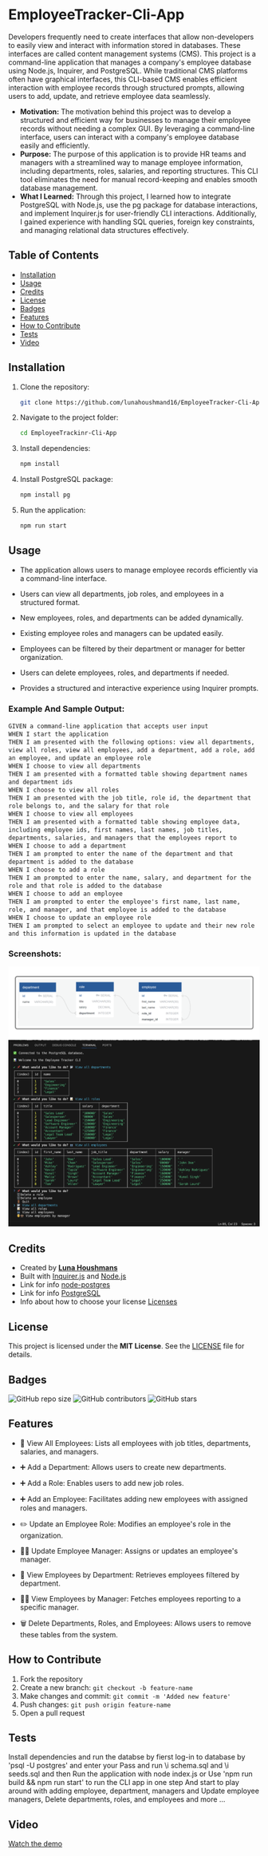 # EmployeeTracker-Cli-App

Developers frequently need to create interfaces that allow non-developers to easily view and interact with information stored in databases. These interfaces are called content management systems (CMS). This project is a command-line application that manages a company's employee database using Node.js, Inquirer, and PostgreSQL. While traditional CMS platforms often have graphical interfaces, this CLI-based CMS enables efficient interaction with employee records through structured prompts, allowing users to add, update, and retrieve employee data seamlessly.

- **Motivation:** The motivation behind this project was to develop a structured and efficient way for businesses to manage their employee records without needing a complex GUI. By leveraging a command-line interface, users can interact with a company's employee database easily and efficiently.
- **Purpose:** The purpose of this application is to provide HR teams and managers with a streamlined way to manage employee information, including departments, roles, salaries, and reporting structures. This CLI tool eliminates the need for manual record-keeping and enables smooth database management.
- **What I Learned:** Through this project, I learned how to integrate PostgreSQL with Node.js, use the pg package for database interactions, and implement Inquirer.js for user-friendly CLI interactions. Additionally, I gained experience with handling SQL queries, foreign key constraints, and managing relational data structures effectively.

## Table of Contents

- [Installation](#installation)
- [Usage](#usage)
- [Credits](#credits)
- [License](#license)
- [Badges](#badges)
- [Features](#features)
- [How to Contribute](#how-to-contribute)
- [Tests](#tests)
- [Video](#video)

## Installation

1. Clone the repository:
   ```sh
   git clone https://github.com/lunahoushmand16/EmployeeTracker-Cli-App
   ```
2. Navigate to the project folder:
   ```sh
   cd EmployeeTrackinr-Cli-App
   ```
3. Install dependencies:
   ```sh
   npm install
   ```
4. Install PostgreSQL package:
   ```sh
   npm install pg
   ```
5. Run the application:
   ```sh
   npm run start
   ```

## Usage

- The application allows users to manage employee records efficiently via a command-line interface.

- Users can view all departments, job roles, and employees in a structured format.

- New employees, roles, and departments can be added dynamically.

- Existing employee roles and managers can be updated easily.

- Employees can be filtered by their department or manager for better organization.

- Users can delete employees, roles, and departments if needed.

- Provides a structured and interactive experience using Inquirer prompts.

### Example And Sample Output:

```
GIVEN a command-line application that accepts user input
WHEN I start the application
THEN I am presented with the following options: view all departments, view all roles, view all employees, add a department, add a role, add an employee, and update an employee role
WHEN I choose to view all departments
THEN I am presented with a formatted table showing department names and department ids
WHEN I choose to view all roles
THEN I am presented with the job title, role id, the department that role belongs to, and the salary for that role
WHEN I choose to view all employees
THEN I am presented with a formatted table showing employee data, including employee ids, first names, last names, job titles, departments, salaries, and managers that the employees report to
WHEN I choose to add a department
THEN I am prompted to enter the name of the department and that department is added to the database
WHEN I choose to add a role
THEN I am prompted to enter the name, salary, and department for the role and that role is added to the database
WHEN I choose to add an employee
THEN I am prompted to enter the employee's first name, last name, role, and manager, and that employee is added to the database
WHEN I choose to update an employee role
THEN I am prompted to select an employee to update and their new role and this information is updated in the database
```

### Screenshots:

![Database schema Design](./assets/DatabaseSchema-Design.png)
![Example application being used](./assets/application-used.png)

## Credits

- Created by **[Luna Houshmans](https://github.com/lunahoushmand16)**
- Built with [Inquirer.js](https://www.npmjs.com/package/inquirer/v/8.2.4) and [Node.js](https://nodejs.org/) 
- Link for info [node-postgres](https://www.npmjs.com/package/pg)
- Link for info [PostgreSQL](https://www.postgresql.org/docs/current/app-psql.html)
- Info about how to choose your license [Licenses](https://choosealicense.com/licenses/)

## License

This project is licensed under the **MIT License**. See the [LICENSE](LICENSE) file for details.

## Badges

![GitHub repo size](https://img.shields.io/github/repo-size/lunahoushmand16/EmployeeTracker-Cli-App)
![GitHub contributors](https://img.shields.io/github/contributors/lunahoushmand16/EmployeeTracker-Cli-App)
![GitHub stars](https://img.shields.io/github/stars/lunahoushmand16/DevPro-Readme-Generator?style=social)

## Features

- 👥 View All Employees: Lists all employees with job titles, departments, salaries, and managers.

- ➕ Add a Department: Allows users to create new departments.

- ➕ Add a Role: Enables users to add new job roles.

- ➕ Add an Employee: Facilitates adding new employees with assigned roles and managers.

- ✏️ Update an Employee Role: Modifies an employee's role in the organization.

- 👨‍💼 Update Employee Manager: Assigns or updates an employee's manager.

- 🏢 View Employees by Department: Retrieves employees filtered by department.

- 👨‍💼 View Employees by Manager: Fetches employees reporting to a specific manager.

- 🗑️ Delete Departments, Roles, and Employees: Allows users to remove these tables from the system.

## How to Contribute

1. Fork the repository
2. Create a new branch: `git checkout -b feature-name`
3. Make changes and commit: `git commit -m 'Added new feature'`
4. Push changes: `git push origin feature-name`
5. Open a pull request

## Tests

Install dependencies and run the databse by fierst log-in to database by 'psql -U postgres' and enter your Pass and run \i schema.sql and \i seeds.sql and then Run the application with node index.js or Use 'npm run build && npm run start' to run the CLI app in one step
And start to play around with adding employee, department, managers and Update employee managers, Delete departments, roles, and employees and more ... 

## Video

[Watch the demo](https://app.screencastify.com/v3/watch/2tehEqq17MaAc2aewi40)
